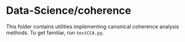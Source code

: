 # Data-Science/coherence
This folder contains utilities implementing canonical coherence analysis methods. To get familiar, run `testCCA.py`.
